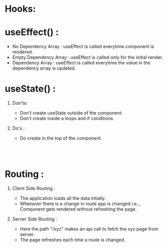 # Hooks:

# useEffect() :

- No Dependency Array : useEffect is called everytime component is rendered.
- Empty Dependency Array : useEffect is called only for the initial render.
- Dependency Array : useEffect is called everytime the value in the dependency array is updated.

# useState() :

1. Don'ts:

   - Don't create useState outside of the component.
   - Don't create inside a loops and if conditions.

2. Do's :
   - Do create in the top of the component.

<br></br>

# Routing :

1. Client Side Routing :

   - The application loads all the data intially.
   - Whenever there is a change in route app is changed i.e.., Component gets rendered without refreshing the page.

2. Server Side Routing :

   - Here the path "/xyz" makes an api call to fetch the xyz page from server.
   - The page refreshes each time a route is changed.
